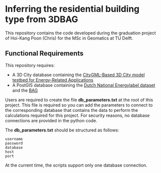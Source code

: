 # Inferring the residential building type from 3DBAG
This repository contains the code developed during the graduation project of Hoi-Kang Poon (Chris) for the MSc in Geomatics at TU Delft.

## Functional Requirements
This repository requires:
- A 3D City database containing the [CityGML-Based 3D City model testbed for Energy-Related Applications](https://github.com/tudelft3d/Testbed4UBEM)
- A PostGIS database containing the [Dutch National Energylabel dataset](https://www.ep-online.nl/) and the [BAG](https://www.kadaster.nl/zakelijk/producten/adressen-en-gebouwen/bag-2.0-extract)

Users are required to create the file **db_parameters.txt** at the root of this project. This file is required so you can add the parameters to connect to the corresponding database that contains the data to perform the calculations required for this project. For security reasons, no database connections are provided in the python code.

The **db_parameters.txt** should be structured as follows:
```
username
password
database
host
port
```

At the current time, the scripts support only one database connection.
